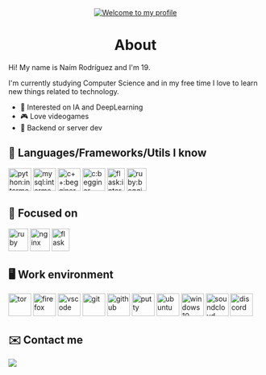 <div align="center">
  <a href="https://git.io/typing-svg"><img src="https://readme-typing-svg.herokuapp.com?font=Asap&size=27&color=53FF32&center=true&vCenter=true&width=500&lines=Welcome+to+my+profile" alt="Welcome to my profile"></a>
</div>


<div align="center">
  <h1> About </h1> 
</div>

Hi! My name is Naím Rodríguez and I'm 19.

I'm currently studying Computer Science and in my free time I love to learn new things related to technology.

* 🤖 Interested on IA and DeepLearning
* 🎮 Love videogames 
* 💾 Backend or server dev

## 🧠 Languages/Frameworks/Utils I know

<div>
  <image height="45px" width="45px" title="python:intermediate" src="https://github.com/devicons/devicon/blob/master/icons/python/python-original.svg">
  <image height="45px" width="45px" title="mysql:intermediate" src="https://github.com/devicons/devicon/blob/master/icons/mysql/mysql-original.svg">
  <image height="45px" width="45px" title="c++:begginer" src="https://github.com/devicons/devicon/blob/master/icons/cplusplus/cplusplus-original.svg">
  <image height="45px" width="45px" title="c:begginer" src="https://github.com/devicons/devicon/blob/master/icons/c/c-original.svg">
  <image height="45px" width="35px" title="flask:intermediate" src="https://www.pngkey.com/png/full/98-985032_flask-logo-flask-python-icon.png">
  <image height="45px" width="39px" title="ruby:begginer" src="https://github.com/devicons/devicon/blob/master/icons/ruby/ruby-original.svg">
</div>
     
## 💭 Focused on
    
<div>
  <image height="45px" width="39px" title="ruby" src="https://github.com/devicons/devicon/blob/master/icons/ruby/ruby-original.svg">
  <image height="45px" width="39px" title="nginx" src="https://logodownload.org/wp-content/uploads/2018/03/nginx-logo-1.png">
  <image height="45px" width="35px" title="flask" src="https://www.pngkey.com/png/full/98-985032_flask-logo-flask-python-icon.png">
</div>

## 🖥️ Work environment
    
<div>
  <image height="45px" width="45px" title="tor" src="https://upload.wikimedia.org/wikipedia/commons/c/c9/Tor_Browser_icon.svg">
  <image height="45px" width="45px" title="firefox" src="https://cdn.icon-icons.com/icons2/2552/PNG/512/firefox_browser_logo_icon_152991.png">
  <image height="45px" width="45px" title="vscode" src="https://github.com/devicons/devicon/blob/master/icons/vscode/vscode-original.svg">
  <image height="45px" width="45px" title="git" src="https://github.com/devicons/devicon/blob/master/icons/git/git-original.svg">
  <image height="45px" width="45px" title="github" src="https://github.com/devicons/devicon/blob/master/icons/github/github-original.svg">
  <image height="45px" width="45px" title="putty" src="https://github.com/devicons/devicon/blob/master/icons/putty/putty-original.svg">
  <image height="45px" width="45px" title="ubuntu" src="https://github.com/devicons/devicon/blob/master/icons/ubuntu/ubuntu-plain.svg">
  <image height="45px" width="45px" title="windows10" src="https://logodownload.org/wp-content/uploads/2016/03/Windows-10-logo-8.png">
  <image height="45px" width="45px" title="soundcloud" src="https://logodix.com/logo/15030.png">
  <image height="45px" width="45px" title="discord" src="https://clipground.com/images/discord-logo-png-3.png">
</div>

## ✉️ Contact me

<div>
  <a href="mailto:naimrodrey@proton.me"> <img src="https://img.shields.io/static/v1?label&message=naimrodrey@proton.me&color=blue&logo=protonmail"> </a>
</div>

